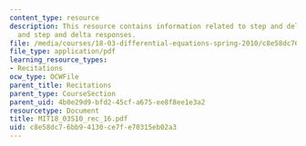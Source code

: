 ```yaml
---
content_type: resource
description: This resource contains information related to step and delta functions,
  and step and delta responses.
file: /media/courses/18-03-differential-equations-spring-2010/c8e58dc76bb94130ce7fe70315eb02a3_MIT18_03S10_rec_16.pdf
file_type: application/pdf
learning_resource_types:
- Recitations
ocw_type: OCWFile
parent_title: Recitations
parent_type: CourseSection
parent_uid: 4b0e29d9-bfd2-45cf-a675-ee8f8ee1e3a2
resourcetype: Document
title: MIT18_03S10_rec_16.pdf
uid: c8e58dc7-6bb9-4130-ce7f-e70315eb02a3
---
```


